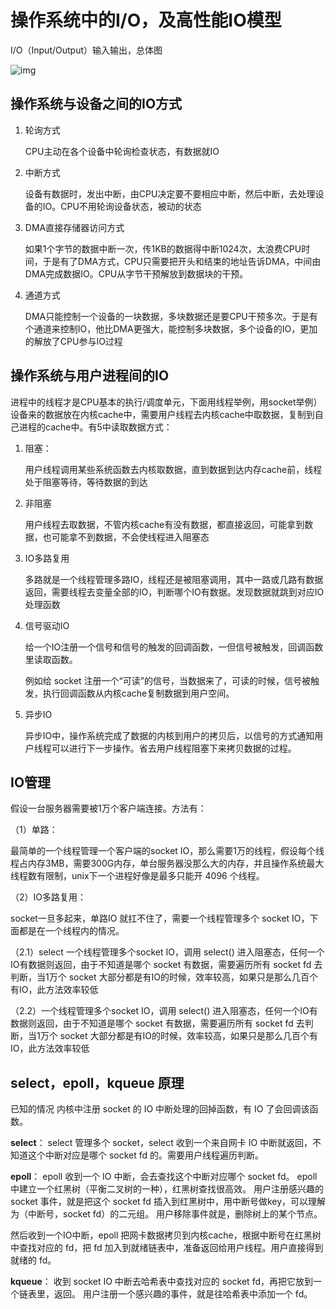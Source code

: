 # 操作系统中的I/O，及高性能IO模型

I/O（Input/Output）输入输出，总体图  

![img](E:\mydairy\操作系统\IO总流程) 

## 操作系统与设备之间的IO方式

1. 轮询方式

   CPU主动在各个设备中轮询检查状态，有数据就IO

2. 中断方式

   设备有数据时，发出中断，由CPU决定要不要相应中断，然后中断，去处理设备的IO。CPU不用轮询设备状态，被动的状态

3. DMA直接存储器访问方式

   如果1个字节的数据中断一次，传1KB的数据得中断1024次，太浪费CPU时间，于是有了DMA方式，CPU只需要把开头和结束的地址告诉DMA，中间由DMA完成数据IO。CPU从字节干预解放到数据块的干预。 

4. 通道方式

   DMA只能控制一个设备的一块数据，多块数据还是要CPU干预多次。于是有个通道来控制IO，他比DMA更强大，能控制多块数据，多个设备的IO，更加的解放了CPU参与IO过程

## 操作系统与用户进程间的IO

进程中的线程才是CPU基本的执行/调度单元，下面用线程举例，用socket举例） 设备来的数据放在内核cache中，需要用户线程去内核cache中取数据，复制到自己进程的cache中。有5中读取数据方式： 

1. 阻塞：

   用户线程调用某些系统函数去内核取数据，直到数据到达内存cache前，线程处于阻塞等待，等待数据的到达

2. 非阻塞

   用户线程去取数据，不管内核cache有没有数据，都直接返回，可能拿到数据，也可能拿不到数据，不会使线程进入阻塞态

3. IO多路复用

   多路就是一个线程管理多路IO，线程还是被阻塞调用，其中一路或几路有数据返回，需要线程去变量全部的IO，判断哪个IO有数据。发现数据就跳到对应IO处理函数

4. 信号驱动IO

   给一个IO注册一个信号和信号的触发的回调函数，一但信号被触发，回调函数里读取函数。

   例如给 socket 注册一个“可读”的信号，当数据来了，可读的时候，信号被触发，执行回调函数从内核cache复制数据到用户空间。 

5. 异步IO

   异步IO中，操作系统完成了数据的内核到用户的拷贝后，以信号的方式通知用户线程可以进行下一步操作。省去用户线程阻塞下来拷贝数据的过程。

## IO管理

假设一台服务器需要被1万个客户端连接。方法有： 

（1）单路：

 最简单的一个线程管理一个客户端的socket IO，那么需要1万的线程，假设每个线程占内存3MB，需要300G内存，单台服务器没那么大的内存，并且操作系统最大线程数有限制，unix下一个进程好像是最多只能开 4096 个线程。 

（2）IO多路复用：

socket一旦多起来，单路IO 就扛不住了，需要一个线程管理多个 socket IO，下面都是在一个线程内的情况。 

（2.1）select
 一个线程管理多个socket IO，调用 select() 进入阻塞态，任何一个IO有数据则返回，由于不知道是哪个 socket 有数据，需要遍历所有 socket fd 去判断，当1万个 socket 大部分都是有IO的时候，效率较高，如果只是那么几百个有IO，此方法效率较低

 （2.2）一个线程管理多个socket IO，调用 select() 进入阻塞态，任何一个IO有数据则返回，由于不知道是哪个 socket 有数据，需要遍历所有 socket fd 去判断，当1万个 socket 大部分都是有IO的时候，效率较高，如果只是那么几百个有IO，此方法效率较低

## select，epoll，kqueue 原理

已知的情况
 内核中注册 socket 的 IO 中断处理的回掉函数，有 IO 了会回调该函数。

**select**：
 select 管理多个 socket，select 收到一个来自网卡 IO 中断就返回，不知道这个中断对应是哪个 socket fd 的。需要用户线程遍历判断。

**epoll**：
 epoll 收到一个 IO 中断，会去查找这个中断对应哪个 socket fd。
 epoll 中建立一个红黑树（平衡二叉树的一种），红黑树查找很高效。
 用户注册感兴趣的 socket 事件，就是把这个 socket fd 插入到红黑树中，用中断号做key，可以理解为（中断号，socket fd）的二元组。
 用户移除事件就是，删除树上的某个节点。

然后收到一个IO中断，epoll 把网卡数据拷贝到内核cache，根据中断号在红黑树中查找对应的 fd，把 fd 加入到就绪链表中，准备返回给用户线程。用户直接得到就绪的 fd。

**kqueue**：
 收到 socket IO 中断去哈希表中查找对应的 socket fd，再把它放到一个链表里，返回。
 用户注册一个感兴趣的事件，就是往哈希表中添加一个 fd。



 

 

 

 

 